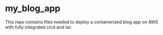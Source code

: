 # my_blog_app
This repo contains files needed to deploy a containerized blog app on AWS with fully integrated cicd and Iac
